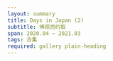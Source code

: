 ```yaml
---
layout: summary
title: Days in Japan (2)
subtitle: 博观而约取
span: 2020.04 ~ 2021.03
tags: 合集
required: gallery plain-heading
---
```

